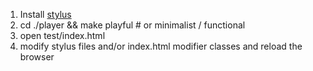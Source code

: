 
1. Install [stylus](http://learnboost.github.com/stylus/)
2. cd ./player && make playful # or minimalist / functional
3. open test/index.html
4. modify stylus files and/or index.html modifier classes and reload the browser
